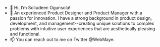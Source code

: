 - 👋 Hi, I’m Soliudeen Ogunsola! 
- 🌱 An experienced Product Designer and Product Manager with a passion for innovation. I have a strong background in product design, development, and management--creating unique solutions to complex problems with intuitive user experiences that are aesthetically pleasing and functional.
- 📫 You can reach out to me on Twitter @WebMaye.

<!---
WebMaye/WebMaye is a ✨ special ✨ repository because its `README.md` (this file) appears on your GitHub profile.
You can click the Preview link to take a look at your changes.
--->
